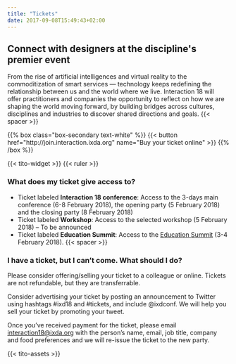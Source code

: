```yaml
---
title: "Tickets"
date: 2017-09-08T15:49:43+02:00
---
```


## Connect with designers at the discipline's premier event

From the rise of artificial intelligences and virtual reality to the commoditization of smart services — technology keeps redefining the relationship between us and the world where we live. Interaction 18 will offer practitioners and companies the opportunity to reflect on how we are shaping the world moving forward, by building bridges across cultures, disciplines and industries to discover shared directions and goals.
{{< spacer >}}

<noscript>
{{% box class="box-secondary text-white" %}}
{{< button href="http://join.interaction.ixda.org" name="Buy your ticket online" >}}
{{% /box %}}
</noscript>

{{< tito-widget >}}
{{< ruler >}}

### What does my ticket give access to?
* Ticket labeled **Interaction 18 conference**: Access to the 3-days main conference (6-8 February 2018), the opening party (5 February 2018) and the closing party (8 February 2018)
* Ticket labeled **Workshop**: Access to the selected workshop (5 February 2018) – To be announced
* Ticket labeled **Education Summit**: Access to the [Education Summit](http://edusummit.ixda.org) (3-4 February 2018).
{{< spacer >}}
### I have a ticket, but I can’t come. What should I do?

Please consider offering/selling your ticket to a colleague or online. Tickets are not refundable, but they are transferrable.

Consider advertising your ticket by posting an announcement to Twitter using hashtags #ixd18 and #tickets, and include @ixdconf. We will help you sell your ticket by promoting your tweet.

Once you’ve received payment for the ticket, please email interaction18@ixda.org with the person’s name, email, job title, company and food preferences and we will re-issue the ticket to the new party.



{{< tito-assets >}}

